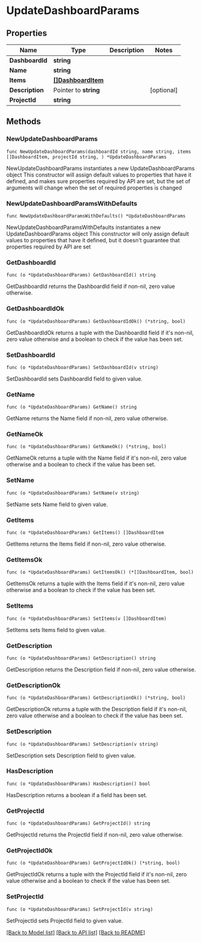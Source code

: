 # UpdateDashboardParams

## Properties

Name | Type | Description | Notes
------------ | ------------- | ------------- | -------------
**DashboardId** | **string** |  | 
**Name** | **string** |  | 
**Items** | [**[]DashboardItem**](DashboardItem.md) |  | 
**Description** | Pointer to **string** |  | [optional] 
**ProjectId** | **string** |  | 

## Methods

### NewUpdateDashboardParams

`func NewUpdateDashboardParams(dashboardId string, name string, items []DashboardItem, projectId string, ) *UpdateDashboardParams`

NewUpdateDashboardParams instantiates a new UpdateDashboardParams object
This constructor will assign default values to properties that have it defined,
and makes sure properties required by API are set, but the set of arguments
will change when the set of required properties is changed

### NewUpdateDashboardParamsWithDefaults

`func NewUpdateDashboardParamsWithDefaults() *UpdateDashboardParams`

NewUpdateDashboardParamsWithDefaults instantiates a new UpdateDashboardParams object
This constructor will only assign default values to properties that have it defined,
but it doesn't guarantee that properties required by API are set

### GetDashboardId

`func (o *UpdateDashboardParams) GetDashboardId() string`

GetDashboardId returns the DashboardId field if non-nil, zero value otherwise.

### GetDashboardIdOk

`func (o *UpdateDashboardParams) GetDashboardIdOk() (*string, bool)`

GetDashboardIdOk returns a tuple with the DashboardId field if it's non-nil, zero value otherwise
and a boolean to check if the value has been set.

### SetDashboardId

`func (o *UpdateDashboardParams) SetDashboardId(v string)`

SetDashboardId sets DashboardId field to given value.


### GetName

`func (o *UpdateDashboardParams) GetName() string`

GetName returns the Name field if non-nil, zero value otherwise.

### GetNameOk

`func (o *UpdateDashboardParams) GetNameOk() (*string, bool)`

GetNameOk returns a tuple with the Name field if it's non-nil, zero value otherwise
and a boolean to check if the value has been set.

### SetName

`func (o *UpdateDashboardParams) SetName(v string)`

SetName sets Name field to given value.


### GetItems

`func (o *UpdateDashboardParams) GetItems() []DashboardItem`

GetItems returns the Items field if non-nil, zero value otherwise.

### GetItemsOk

`func (o *UpdateDashboardParams) GetItemsOk() (*[]DashboardItem, bool)`

GetItemsOk returns a tuple with the Items field if it's non-nil, zero value otherwise
and a boolean to check if the value has been set.

### SetItems

`func (o *UpdateDashboardParams) SetItems(v []DashboardItem)`

SetItems sets Items field to given value.


### GetDescription

`func (o *UpdateDashboardParams) GetDescription() string`

GetDescription returns the Description field if non-nil, zero value otherwise.

### GetDescriptionOk

`func (o *UpdateDashboardParams) GetDescriptionOk() (*string, bool)`

GetDescriptionOk returns a tuple with the Description field if it's non-nil, zero value otherwise
and a boolean to check if the value has been set.

### SetDescription

`func (o *UpdateDashboardParams) SetDescription(v string)`

SetDescription sets Description field to given value.

### HasDescription

`func (o *UpdateDashboardParams) HasDescription() bool`

HasDescription returns a boolean if a field has been set.

### GetProjectId

`func (o *UpdateDashboardParams) GetProjectId() string`

GetProjectId returns the ProjectId field if non-nil, zero value otherwise.

### GetProjectIdOk

`func (o *UpdateDashboardParams) GetProjectIdOk() (*string, bool)`

GetProjectIdOk returns a tuple with the ProjectId field if it's non-nil, zero value otherwise
and a boolean to check if the value has been set.

### SetProjectId

`func (o *UpdateDashboardParams) SetProjectId(v string)`

SetProjectId sets ProjectId field to given value.



[[Back to Model list]](../README.md#documentation-for-models) [[Back to API list]](../README.md#documentation-for-api-endpoints) [[Back to README]](../README.md)


